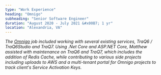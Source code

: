```yaml
---
type: "Work Experience"
heading: "Omnigo"
subheading: "Senior Software Engineer"
duration: "August 2020 - July 2021 &#x00B7; 1 yr"
location: "Alexandria, VA"
---
```


<a class="no-tufte-underline" href="/omnigo/"><i class="fa fa-info-circle" aria-hidden="true"/></a> The <a href="https://omnigo.com" target="_blank">Omnigo</a> job included working with several existing services, TraQ6 / TraQ6Studio and TraQ7. Using .Net Core and ASP.NET Core, Matthew assisted with maintenance on TraQ6 and TraQ7, which includes the addition of Redis Cache, while contributing to various side projects including uploads to AWS and a multi-tenant portal for Omnigo projects to track client's Service Activation Keys.
